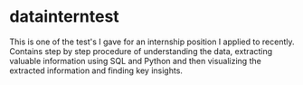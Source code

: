 # datainterntest
This is one of the test's I gave for an internship position I applied to recently. Contains step by step procedure of understanding the data, extracting valuable information using SQL and Python and then visualizing the extracted information and finding key insights.
